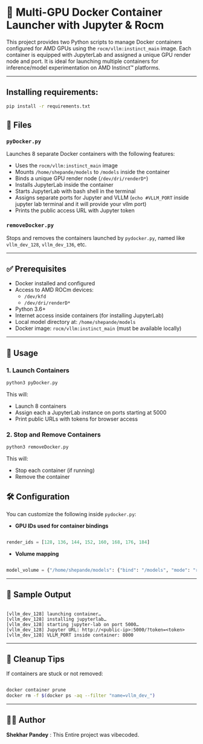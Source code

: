 
# 🚀 Multi-GPU Docker Container Launcher with Jupyter & Rocm 

This project provides two Python scripts to manage Docker containers configured for AMD GPUs using the `rocm/vllm:instinct_main` image. Each container is equipped with JupyterLab and assigned a unique GPU render node and port. It is ideal for launching multiple containers for inference/model experimentation on AMD Instinct™ platforms.

---
## Installing requirements:
```bash
pip install -r requirements.txt
```

## 📁 Files

### `pyDocker.py`

Launches 8 separate Docker containers with the following features:

- Uses the `rocm/vllm:instinct_main` image
- Mounts `/home/shepande/models` to `/models` inside the container
- Binds a unique GPU render node (`/dev/dri/renderD*`)
- Installs JupyterLab inside the container 
- Starts JupyterLab with bash shell in the terminal
- Assigns separate ports for Jupyter and VLLM (`echo #VLLM_PORT` inside jupyter lab terminal and it will provide your vllm port)
- Prints the public access URL with Jupyter token

### `removeDocker.py`

Stops and removes the containers launched by `pydocker.py`, named like `vllm_dev_128`, `vllm_dev_136`, etc.

---

## ✅ Prerequisites

- Docker installed and configured
- Access to AMD ROCm devices:
    - `/dev/kfd`
    - `/dev/dri/renderD*`
- Python 3.6+
- Internet access inside containers (for installing JupyterLab)
- Local model directory at: `/home/shepande/models`
- Docker image: `rocm/vllm:instinct_main` (must be available locally)

---

## 🚀 Usage

### 1. Launch Containers

```bash
python3 pyDocker.py

```

This will:

- Launch 8 containers
- Assign each a JupyterLab instance on ports starting at 5000
- Print public URLs with tokens for browser access

### 2. Stop and Remove Containers

```bash
python3 removeDocker.py

```

This will:

- Stop each container (if running)
- Remove the container

## 🛠 Configuration

You can customize the following inside `pydocker.py`:

- **GPU IDs used for container bindings**

```python

render_ids = [128, 136, 144, 152, 160, 168, 176, 184]

```

- **Volume mapping**

```python

model_volume = {"/home/shepande/models": {"bind": "/models", "mode": "rw"}}

```

---

## 🔗 Sample Output

```

[vllm_dev_128] launching container…
[vllm_dev_128] installing jupyterlab…
[vllm_dev_128] starting jupyter-lab on port 5000…
[vllm_dev_128] Jupyter URL: http://<public-ip>:5000/?token=<token>
[vllm_dev_128] VLLM_PORT inside container: 8000

```

---

## 🧹 Cleanup Tips

If containers are stuck or not removed:

```bash

docker container prune
docker rm -f $(docker ps -aq --filter "name=vllm_dev_")

```

---

## 👨‍💻 Author

**Shekhar Pandey** : This Entire project was vibecoded.

